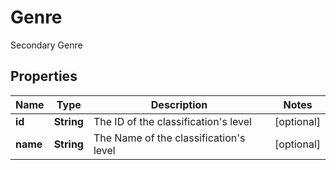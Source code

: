

# Genre

Secondary Genre

## Properties

| Name | Type | Description | Notes |
|------------ | ------------- | ------------- | -------------|
|**id** | **String** | The ID of the classification&#39;s level |  [optional] |
|**name** | **String** | The Name of the classification&#39;s level |  [optional] |



